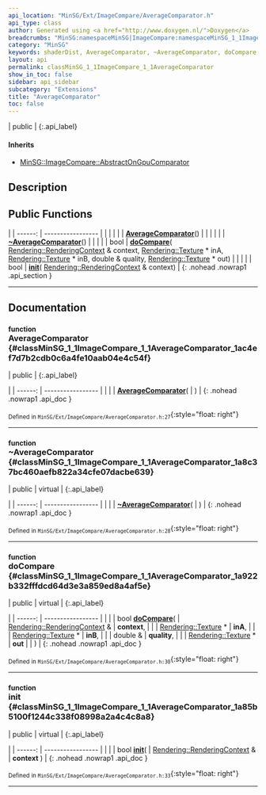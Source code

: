 ```yaml
---
api_location: "MinSG/Ext/ImageCompare/AverageComparator.h"
api_type: class
author: Generated using <a href="http://www.doxygen.nl/">Doxygen</a>
breadcrumbs: "MinSG:namespaceMinSG|ImageCompare:namespaceMinSG_1_1ImageCompare"
category: "MinSG"
keywords: shaderDist, AverageComparator, ~AverageComparator, doCompare, init
layout: api
permalink: classMinSG_1_1ImageCompare_1_1AverageComparator
show_in_toc: false
sidebar: api_sidebar
subcategory: "Extensions"
title: "AverageComparator"
toc: false
---
```


| public |
{:.api_label}

#### Inherits

* [MinSG::ImageCompare::AbstractOnGpuComparator](classMinSG_1_1ImageCompare_1_1AbstractOnGpuComparator)


## Description





## Public Functions

|
| ------: | ----------------- |
|  | |
|  | **[AverageComparator](#classMinSG_1_1ImageCompare_1_1AverageComparator_1ac4ef7d7b2cdb0c6a4fe10aab04e4c54f)**() |
|  | |
|  | **[~AverageComparator](#classMinSG_1_1ImageCompare_1_1AverageComparator_1a8c37bc460aefb822a34cfe07dacbe639)**() |
|  | |
| bool | **[doCompare](#classMinSG_1_1ImageCompare_1_1AverageComparator_1a922b332fffdcd64d3e3a859ed8a4af5e)**( [Rendering::RenderingContext](classRendering_1_1RenderingContext) & context,  [Rendering::Texture](classRendering_1_1Texture) * inA,  [Rendering::Texture](classRendering_1_1Texture) * inB, double & quality,  [Rendering::Texture](classRendering_1_1Texture) * out) |
|  | |
| bool | **[init](#classMinSG_1_1ImageCompare_1_1AverageComparator_1a85b5100f1244c338f08998a2a4c4c8a8)**( [Rendering::RenderingContext](classRendering_1_1RenderingContext) & context) |
{: .nohead .nowrap1 .api_section }


-------------------------------------------------------------------

## Documentation

### <small>function</small><br/> AverageComparator {#classMinSG_1_1ImageCompare_1_1AverageComparator_1ac4ef7d7b2cdb0c6a4fe10aab04e4c54f}

| public |
{:.api_label}

|
| ------: | ----------------- |
|  |
|  **[AverageComparator](#classMinSG_1_1ImageCompare_1_1AverageComparator_1ac4ef7d7b2cdb0c6a4fe10aab04e4c54f)**( |  ) |
{: .nohead .nowrap1 .api_doc }





<sub>Defined in `MinSG/Ext/ImageCompare/AverageComparator.h:27`</sub>{:style="float: right"}

-------------------------------------------------------------------

### <small>function</small><br/> ~AverageComparator {#classMinSG_1_1ImageCompare_1_1AverageComparator_1a8c37bc460aefb822a34cfe07dacbe639}

| public | virtual |
{:.api_label}

|
| ------: | ----------------- |
|  |
|  **[~AverageComparator](#classMinSG_1_1ImageCompare_1_1AverageComparator_1a8c37bc460aefb822a34cfe07dacbe639)**( |  ) |
{: .nohead .nowrap1 .api_doc }





<sub>Defined in `MinSG/Ext/ImageCompare/AverageComparator.h:28`</sub>{:style="float: right"}

-------------------------------------------------------------------

### <small>function</small><br/> doCompare {#classMinSG_1_1ImageCompare_1_1AverageComparator_1a922b332fffdcd64d3e3a859ed8a4af5e}

| public | virtual |
{:.api_label}

|
| ------: | ----------------- |
|  |
| bool **[doCompare](#classMinSG_1_1ImageCompare_1_1AverageComparator_1a922b332fffdcd64d3e3a859ed8a4af5e)**( |  [Rendering::RenderingContext](classRendering_1_1RenderingContext) & | **context**, |
| |  [Rendering::Texture](classRendering_1_1Texture) * | **inA**, |
| |  [Rendering::Texture](classRendering_1_1Texture) * | **inB**, |
| | double & | **quality**, |
| |  [Rendering::Texture](classRendering_1_1Texture) * | **out** |
|   ) |
{: .nohead .nowrap1 .api_doc }





<sub>Defined in `MinSG/Ext/ImageCompare/AverageComparator.h:30`</sub>{:style="float: right"}

-------------------------------------------------------------------

### <small>function</small><br/> init {#classMinSG_1_1ImageCompare_1_1AverageComparator_1a85b5100f1244c338f08998a2a4c4c8a8}

| public | virtual |
{:.api_label}

|
| ------: | ----------------- |
|  |
| bool **[init](#classMinSG_1_1ImageCompare_1_1AverageComparator_1a85b5100f1244c338f08998a2a4c4c8a8)**( |  [Rendering::RenderingContext](classRendering_1_1RenderingContext) & | **context** ) |
{: .nohead .nowrap1 .api_doc }





<sub>Defined in `MinSG/Ext/ImageCompare/AverageComparator.h:33`</sub>{:style="float: right"}

-------------------------------------------------------------------

